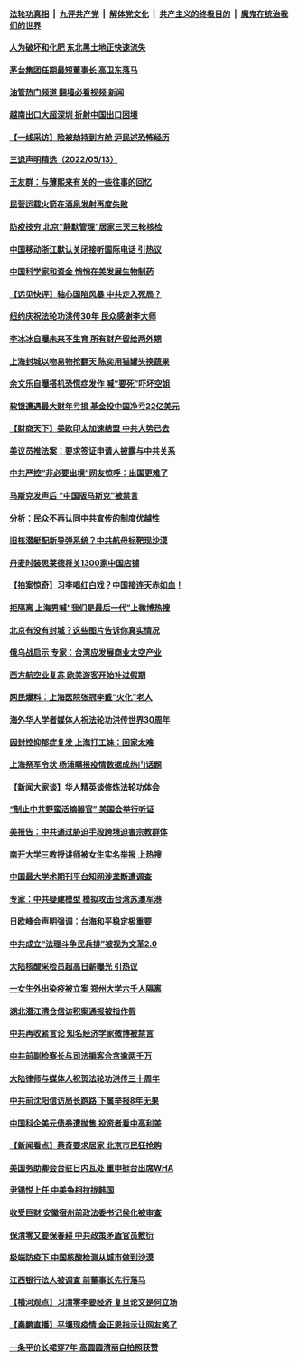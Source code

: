 ####  [法轮功真相](../../../../basic/blob/master/README.md?t=05141331) &nbsp;|&nbsp; [九评共产党](../../../../9ping.md/blob/master/README.md?t=05141331) &nbsp;|&nbsp; [解体党文化](../../../../jtdwh.md/blob/master/README.md?t=05141331)  &nbsp;|&nbsp; [共产主义的终极目的](../../../../gczydzjmd.md/blob/master/README.md?t=05141331) &nbsp;|&nbsp; [魔鬼在统治我们的世界](../../../../mgztzwmdsj.md/blob/master/README.md?t=05141331) 

#### [人为破坏和化肥 东北黑土地正快速流失](../pages/nsc413/n13736483.md?t=05141331) 

#### [茅台集团任期最短董事长 高卫东落马](../pages/nsc413/n13736420.md?t=05141331) 

#### [油管热门频道 翻墙必看视频 新闻](http://45.76.130.85:81/youtube.html?05141331)


#### [越南出口大超深圳 折射中国出口困境](../pages/nsc413/n13736418.md?t=05141331) 

#### [【一线采访】险被劫持到方舱 沪民述恐怖经历](../pages/nsc413/n13735476.md?t=05141331) 

#### [三退声明精选（2022/05/13）](../pages/nsc413/n13736419.md?t=05141331) 

#### [王友群：与薄熙来有关的一些往事的回忆](../pages/nsc413/n13735160.md?t=05141331) 

#### [民营运载火箭在酒泉发射再度失败](../pages/nsc413/n13736353.md?t=05141331) 

#### [防疫技穷 北京“静默管理”居家三天三轮核检](../pages/nsc413/n13736366.md?t=05141331) 

#### [中国移动浙江默认关闭接听国际电话 引热议](../pages/nsc413/n13736295.md?t=05141331) 

#### [中国科学家和资金 悄悄在美发展生物制药](../pages/nsc413/n13736311.md?t=05141331) 

#### [【远见快评】轴心国陷风暴 中共走入死局？](../pages/nsc413/n13736227.md?t=05141331) 

#### [纽约庆祝法轮功洪传30年 民众感谢李大师](../pages/nsc413/n13736244.md?t=05141331) 

#### [李冰冰自曝未来不生育 所有财产留给两外甥](../pages/nsc413/n13735983.md?t=05141331) 

#### [上海封城以物易物抢翻天 陈奕用猫罐头换蔬果](../pages/nsc413/n13736156.md?t=05141331) 

#### [余文乐自曝搭机恐慌症发作 喊“要死”吓坏空姐](../pages/nsc413/n13735993.md?t=05141331) 

#### [软银遭遇最大财年亏损 基金投中国净亏22亿美元](../pages/nsc413/n13736247.md?t=05141331) 

#### [【财商天下】美欧印太加速结盟 中共大势已去](../pages/nsc413/n13736239.md?t=05141331) 

#### [美议员推法案：要求签证申请人披露与中共关系](../pages/nsc413/n13736223.md?t=05141331) 

#### [中共严控“非必要出境”网友惊呼：出国更难了](../pages/nsc413/n13735911.md?t=05141331) 

#### [马斯克发声后 “中国版马斯克”被禁言](../pages/nsc413/n13736189.md?t=05141331) 

#### [分析：民众不再认同中共宣传的制度优越性](../pages/nsc413/n13736061.md?t=05141331) 

#### [旧核潜艇配新导弹系统？中共航母标靶现沙漠](../pages/nsc413/n13735969.md?t=05141331) 

#### [丹麦时装思莱德将关1300家中国店铺](../pages/nsc413/n13736064.md?t=05141331) 

#### [【拍案惊奇】习李唱红白戏？中国接连天赤如血！](../pages/nsc413/n13735819.md?t=05141331) 

#### [拒隔离 上海男喊“我们是最后一代”上微博热搜](../pages/nsc413/n13735808.md?t=05141331) 

#### [北京有没有封城？这些图片告诉你真实情况](../pages/nsc413/n13735934.md?t=05141331) 

#### [俄乌战启示 专家：台湾应发展商业太空产业](../pages/nsc413/n13735827.md?t=05141331) 

#### [西方航空业复苏 欧美游客开始补过假期](../pages/nsc413/n13735890.md?t=05141331) 

#### [网民爆料：上海医院张冠李戴“火化”老人](../pages/nsc413/n13735862.md?t=05141331) 

#### [海外华人学者媒体人祝法轮功洪传世界30周年](../pages/nsc413/n13735835.md?t=05141331) 

#### [因封控抑郁症复发 上海打工妹：回家太难](../pages/nsc413/n13735860.md?t=05141331) 

#### [上海祭军令状 杨浦瞒报疫情数据成热门话题](../pages/nsc413/n13735363.md?t=05141331) 

#### [【新闻大家谈】华人精英谈修炼法轮功体会](../pages/nsc413/n13735765.md?t=05141331) 

#### [“制止中共野蛮活摘器官” 美国会举行听证](../pages/nsc413/n13735831.md?t=05141331) 

#### [美报告：中共通过胁迫手段跨境迫害宗教群体](../pages/nsc413/n13735743.md?t=05141331) 

#### [南开大学三教授讲师被女生实名举报 上热搜](../pages/nsc413/n13735702.md?t=05141331) 

#### [中国最大学术期刊平台知网涉垄断遭调查](../pages/nsc413/n13735700.md?t=05141331) 

#### [专家：中共疑建模型 模拟攻击台湾苏澳军港](../pages/nsc413/n13735356.md?t=05141331) 

#### [日欧峰会声明强调：台海和平稳定极重要](../pages/nsc413/n13735281.md?t=05141331) 

#### [中共成立“法理斗争民兵排”被视为文革2.0](../pages/nsc413/n13735380.md?t=05141331) 

#### [大陆核酸采检员超高日薪曝光 引热议](../pages/nsc413/n13735286.md?t=05141331) 

#### [一女生外出染疫被立案 郑州大学六千人隔离](../pages/nsc413/n13735283.md?t=05141331) 

#### [湖北潜江清仓信访积案通报被指作假](../pages/nsc413/n13735260.md?t=05141331) 

#### [中共再收紧言论 知名经济学家微博被禁言](../pages/nsc413/n13735194.md?t=05141331) 

#### [中共前副检察长与司法掮客合贪逾两千万](../pages/nsc413/n13735043.md?t=05141331) 

#### [大陆律师与媒体人祝贺法轮功洪传三十周年](../pages/nsc413/n13735062.md?t=05141331) 

#### [中共前沈阳信访局长跑路 下属举报8年无果](../pages/nsc413/n13734994.md?t=05141331) 

#### [中国科企美元债券遭抛售 投资者看中高利差](../pages/nsc413/n13735182.md?t=05141331) 

#### [【新闻看点】蔡奇要求居家 北京市民狂抢购](../pages/nsc413/n13734674.md?t=05141331) 


#### [美国务助卿会台驻日内瓦处 重申挺台出席WHA](../pages/nsc413/n13735034.md?t=05141331) 

#### [尹锡悦上任 中美争相拉拢韩国](../pages/nsc413/n13735045.md?t=05141331) 

#### [收受巨财 安徽宿州前政法委书记侯化被审查](../pages/nsc413/n13735028.md?t=05141331) 

#### [保清零又要保春耕 中共政策矛盾官员敷衍](../pages/nsc413/n13735030.md?t=05141331) 

#### [极端防疫下 中国核酸检测从城市做到沙漠](../pages/nsc413/n13734893.md?t=05141331) 

#### [江西银行法人被调查 前董事长先行落马](../pages/nsc413/n13735005.md?t=05141331) 

#### [【横河观点】习清零李要经济 复旦论文是何立场](../pages/nsc413/n13734952.md?t=05141331) 

#### [【秦鹏直播】平壤现疫情 金正恩指示让网友笑了](../pages/nsc413/n13734948.md?t=05141331) 

#### [一条平价长裙穿7年 高圆圆清丽自拍照获赞](../pages/nsc413/n13734895.md?t=05141331) 

<img src='http://gfw-breaker.win/goodnews/indexes/nsc413.md' width='0px' height='0px'/>
